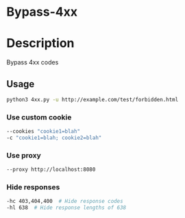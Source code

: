 # Bypass-4xx

# Description
Bypass 4xx codes

## Usage
```bash
python3 4xx.py -u http://example.com/test/forbidden.html
```

### Use custom cookie
```bash
--cookies "cookie1=blah"
-c "cookie1=blah; cookie2=blah"
```

### Use proxy
```bash
--proxy http://localhost:8080
```

### Hide responses
```bash
-hc 403,404,400  # Hide response codes
-hl 638  # Hide response lengths of 638
```


